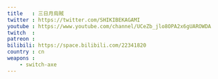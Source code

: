 ```yaml
---
title   : 三日月烏賊
twitter : https://twitter.com/SHIKIBEKAGAMI
youtube : https://www.youtube.com/channel/UCeZb_jlo8OPA2x6gUAROWDA
twitch  :
patreon :
bilibili: https://space.bilibili.com/22341820
country : cn
weapons :
    - switch-axe
---
```

